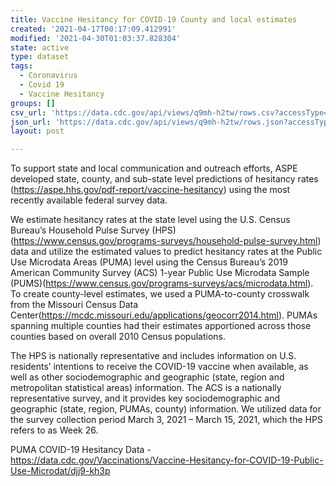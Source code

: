 ```yaml
---
title: Vaccine Hesitancy for COVID-19 County and local estimates
created: '2021-04-17T00:17:09.412991'
modified: '2021-04-30T01:03:37.828304'
state: active
type: dataset
tags:
  - Coronavirus
  - Covid 19
  - Vaccine Hesitancy
groups: []
csv_url: 'https://data.cdc.gov/api/views/q9mh-h2tw/rows.csv?accessType=DOWNLOAD'
json_url: 'https://data.cdc.gov/api/views/q9mh-h2tw/rows.json?accessType=DOWNLOAD'
layout: post

---
```

To support state and local communication and outreach efforts, ASPE developed state, county, and sub-state level predictions of hesitancy rates (https://aspe.hhs.gov/pdf-report/vaccine-hesitancy) using the most recently available federal survey data.

We estimate hesitancy rates at the state level using the U.S. Census Bureau’s Household Pulse Survey (HPS) (https://www.census.gov/programs-surveys/household-pulse-survey.html) data and utilize the estimated values to predict hesitancy rates at the Public Use Microdata Areas (PUMA) level using the Census Bureau’s 2019 American Community Survey (ACS) 1-year Public Use Microdata Sample (PUMS)(https://www.census.gov/programs-surveys/acs/microdata.html). To create county-level estimates, we used a PUMA-to-county crosswalk from the Missouri Census Data Center(https://mcdc.missouri.edu/applications/geocorr2014.html). PUMAs spanning multiple counties had their estimates apportioned across those counties based on overall 2010 Census populations.

The HPS is nationally representative and includes information on U.S. residents’ intentions to receive the COVID-19 vaccine when available, as well as other sociodemographic and geographic (state, region and metropolitan statistical areas) information. The ACS is a nationally representative survey, and it provides key sociodemographic and geographic (state, region, PUMAs, county) information. We utilized data for the survey collection period March 3, 2021 – March 15, 2021, which the HPS refers to as Week 26.

PUMA COVID-19 Hesitancy Data - https://data.cdc.gov/Vaccinations/Vaccine-Hesitancy-for-COVID-19-Public-Use-Microdat/djj9-kh3p
